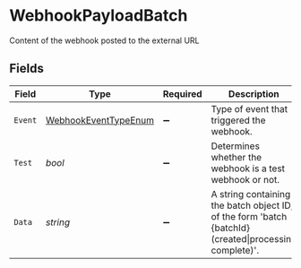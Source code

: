 # WebhookPayloadBatch

Content of the webhook posted to the external URL


## Fields

| Field                                                                                                 | Type                                                                                                  | Required                                                                                              | Description                                                                                           |
| ----------------------------------------------------------------------------------------------------- | ----------------------------------------------------------------------------------------------------- | ----------------------------------------------------------------------------------------------------- | ----------------------------------------------------------------------------------------------------- |
| `Event`                                                                                               | [WebhookEventTypeEnum](../../Models/Components/WebhookEventTypeEnum.md)                               | :heavy_minus_sign:                                                                                    | Type of event that triggered the webhook.                                                             |
| `Test`                                                                                                | *bool*                                                                                                | :heavy_minus_sign:                                                                                    | Determines whether the webhook is a test webhook or not.                                              |
| `Data`                                                                                                | *string*                                                                                              | :heavy_minus_sign:                                                                                    | A string containing the batch object ID, of the form 'batch {batchId} (created\|processing complete)'. |